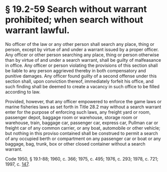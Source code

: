 # § 19.2-59 Search without warrant prohibited; when search without warrant lawful.

<p>No officer of the law or any other person shall search any place, thing or person, except by virtue of and under a warrant issued by a proper officer. Any officer or other person searching any place, thing or person otherwise than by virtue of and under a search warrant, shall be guilty of malfeasance in office. Any officer or person violating the provisions of this section shall be liable to any person aggrieved thereby in both compensatory and punitive damages. Any officer found guilty of a second offense under this section shall, upon conviction thereof, immediately forfeit his office, and such finding shall be deemed to create a vacancy in such office to be filled according to law.</p><p>Provided, however, that any officer empowered to enforce the game laws or marine fisheries laws as set forth in Title 28.2 may without a search warrant enter for the purpose of enforcing such laws, any freight yard or room, passenger depot, baggage room or warehouse, storage room or warehouse, train, baggage car, passenger car, express car, Pullman car or freight car of any common carrier, or any boat, automobile or other vehicle; but nothing in this proviso contained shall be construed to permit a search of any occupied berth or compartment on any passenger car or boat or any baggage, bag, trunk, box or other closed container without a search warrant.</p><p>Code 1950, § 19.1-88; 1960, c. 366; 1975, c. 495; 1976, c. 293; 1978, c. 721; 1997, c. <a href='http://lis.virginia.gov/cgi-bin/legp604.exe?971+ful+CHAP0147'>147</a>.</p>